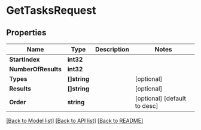 # GetTasksRequest

## Properties
Name | Type | Description | Notes
------------ | ------------- | ------------- | -------------
**StartIndex** | **int32** |  | 
**NumberOfResults** | **int32** |  | 
**Types** | **[]string** |  | [optional] 
**Results** | **[]string** |  | [optional] 
**Order** | **string** |  | [optional] [default to desc]

[[Back to Model list]](../README.md#documentation-for-models) [[Back to API list]](../README.md#documentation-for-api-endpoints) [[Back to README]](../README.md)


